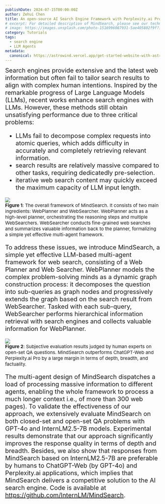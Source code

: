 ```yaml
---
publishDate: 2024-07-15T00:00:00Z
author: Zehui Chen
title: An open-source AI Search Engine Framework with Perplexity.ai Pro performance
# excerpt: For detailed description of MindSearch, please see our technical report (http://).
# image: https://images.unsplash.com/photo-1516996087931-5ae405802f9f?ixlib=rb-4.0.3&ixid=M3wxMjA3fDB8MHxwaG90by1wYWdlfHx8fGVufDB8fHx8fA%3D%3D&auto=format&fit=crop&w=2070&q=80
category: Tutorials
tags:
  - search engine
  - LLM Agents
metadata:
  canonical: https://astrowind.vercel.app/get-started-website-with-astro-tailwind-css
---
```


<div style="font-size: 20px">
Search engines provide extensive and the latest web information but often fail to tailor search results to align with complex human intentions.
Inspired by the remarkable progress of Large Language Models (LLMs), recent works enhance search engines with LLMs. However, these methods still obtain unsatisfying performance due to three critical problems: 

- LLMs fail to decompose complex requests into atomic queries, which adds difficulty in accurately and completely retrieving relevant information.
- search results are relatively massive compared to other tasks, requiring dedicatedly pre-selection.
- iterative web search content may quickly exceed the maximum capacity of LLM input length.

<img src="https://github.com/user-attachments/assets/15990c0d-cc9a-4302-b005-3f1f23441cc9">
<div style="font-size: 15px"><b>Figure 1</b>: The overall framework of MindSearch. It consists of two main ingredients: WebPlanner and WebSearcher. WebPlanner acts as a high-level planner, orchestrating the reasoning steps and multiple WebSearchers. WebSearcher conducts fine-grained web searches and summarizes valuable information back to the planner, formalizing a simple yet effective multi-agent framework.</div>

To address these issues, we introduce MindSearch, a simple yet effective LLM-based multi-agent framework for web search, consisting of a Web Planner and Web Searcher. WebPlanner models the complex problem-solving minds as a dynamic graph construction process: it decomposes the question into sub-queries as graph nodes and progressively extends the graph based on the search result from WebSearcher. Tasked with each sub-query, WebSearcher performs hierarchical information retrieval with search engines and collects valuable information for WebPlanner.

<img src="https://github.com/user-attachments/assets/c104c0a7-d93c-4459-96b9-9bf8c5cb5fb8">
<div style="font-size: 15px"><b>Figure 2</b>: Subjective evaluation results judged by human experts on open-set QA questions. MindSearch outperforms ChatGPT-Web and Perplexity.ai Pro by a large margin in terms of depth, breadth, and factuality.</div>

The multi-agent design of MindSearch dispatches a load of processing massive information to different agents, enabling the whole framework to process a much longer context i.e., of more than 300 web pages). To validate the effectiveness of our approach, we extensively evaluate MindSearch on both closed-set and open-set QA problems with GPT-4o and InternLM2.5-7B models. Experimental results demonstrate that our approach significantly improves the response quality in terms of depth and breadth. Besides, we also show that responses from MindSearch based on InternLM2.5-7B are preferable by humans to ChatGPT-Web (by GPT-4o) and Perplexity.ai applications, which implies that MindSearch delivers a competitive solution to the AI search engine. Code is available at <a href="https://github.com/InternLM/mindsearch">https://github.com/InternLM/MindSearch</a>.

</div>